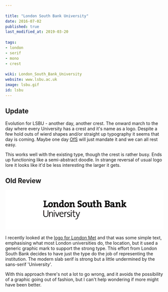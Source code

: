 ```yaml
---

title: "London South Bank University"
date: 2016-07-02
published: true
last_modified_at: 2019-03-20

tags:
- london
- serif
- mono
- crest

wiki: London_South_Bank_University
website: www.lsbu.ac.uk
image: lsbu.gif
id: lsbu
---
```


## Update

Evolution for LSBU - another day, another crest. The onward march to the day where every University has a crest and it's name as a logo. Despite a few hold outs of wierd shapes and/or straight up typography it seems that day is coming. Maybe one day [OfS](ofs) will just mandate it and we can all rest easy.

This works well with the existing type, though the crest is rather busy. Ends up functioning like a semi-abstract doodle. In strange reversal of usual logo lore it looks like it'd be less interesting the larger it gets.

## Old Review

![Old Logo](/images/logospotter/lsbu-old.gif)

I recently looked at the [logo for London Met](londonmet.html) and that was some simple text, emphasising what most London universities do, the location, but it used a generic graphic mark to support the strong type. This effort from London South Bank decides to have just the type do the job of representing the institution. The modern slab serif is strong but a little undermined by the sans-serif 'University'.

With this approach there's not a lot to go wrong, and it avoids the possibility of a graphic going out of fashion, but I can't help wondering if more might have been better.

[ofs]: https://www.officeforstudents.org.uk/